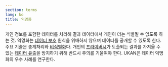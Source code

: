 ```yaml
---
section: terms
lang: ko
title: 익명화
---
```


개인 정보를 포함한 데이터를 처리해 결과 데이터에서 개인이 더는 식별될 수 없도록 하는 것. 익명화는 [데이터 보호](../data-protection-legislation/) 원칙을 위배하지 않으며 데이터를 공개할 수 있도록 한다. 주요 기술은 총계처리와 [비식별화](../de-identification/)다. 개인의 [프라이버시](../privacy/)가 도출되는 결과를 가져올 수 있는 [데이터 유출](../data-leakage/)을 방지하기 위해 반드시 주의를 기울여야 한다. UKAN은 데이터 익명화의 우수 사례를 연구한다.
